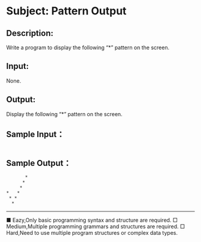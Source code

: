 # Subject: Pattern Output
## Description:
Write a program to display the following “*” pattern on the screen.

## Input:
None.

## Output:
Display the following “*” pattern on the screen.


## Sample Input：
```
```
## Sample Output：
```
       *
      *
     *
*   *
 * *
  *
```

---

■ Eazy,Only basic programming syntax and structure are required.
□ Medium,Multiple programming grammars and structures are required.
□ Hard,Need to use multiple program structures or complex data types.
